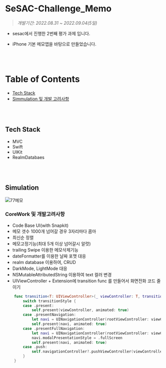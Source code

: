 # SeSAC-Challenge_Memo



> *개발기간: 2022.08.31 ~ 2022.09.04(5일)*

* sesac에서 진행한 2번째 평가 과제 입니다.

* iPhone 기본 메모앱을 바탕으로 만들었습니다.

    

<br/>
<br/>

# Table of Contents

* [Tech Stack](https://github.com/haha1haka/SeSAC-Challenge-Memo#tech-stack)
* [Simmulation 및 개발 고려사항](https://github.com/haha1haka/SeSAC-Challenge-Memo#simulation)

<br/><br/>

## Tech Stack

* MVC
* Swift
* UIKit
* RealmDatabaes

<br/><br/>

## Simulation

![77메모](https://user-images.githubusercontent.com/106936018/208289765-52b639d0-ca63-49e8-ae92-320831aaecb8.gif)

### CoreWork 및 개발고려사항

* Code Base UI(with Snapkit)
* 메모 갯수 1000개 넘어갈 경우 3자리마다 콤마 
* 최신순 정렬
* 메모고정기능(최대 5개 이상 넘어갈시 알럿)
* trailing Swipe 이용한 메모삭제기능
* dateFormatter를 이용한 날짜 포맷 대응
* realm database 이용하여, CRUD 
* DarkMode, LightMode 대응
* NSMutableAttributedString 이용하여 text 컬러 변경
* UIViewController + Extension에 transition func 를 만들어서 화면전화 코드 줄이기



```swift
    func transition<T: UIViewController>(_ viewController: T, transitionStyle: TransitionStyle = .present) {
        switch transitionStyle {
        case .present:
            self.present(viewController, animated: true)
        case .presentNavigation:
            let navi = UINavigationController(rootViewController: viewController)
            self.present(navi, animated: true)
        case .presentFullNavigation:
            let navi = UINavigationController(rootViewController: viewController)
            navi.modalPresentationStyle = .fullScreen
            self.present(navi, animated: true)
        case .push:
            self.navigationController?.pushViewController(viewController, animated: true)
        }
    }
```









